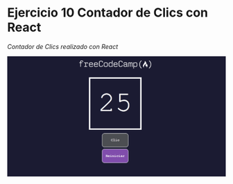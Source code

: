 # Ejercicio 10 Contador de Clics con React

_Contador de Clics realizado con React_

![Screenshot](Example.png)